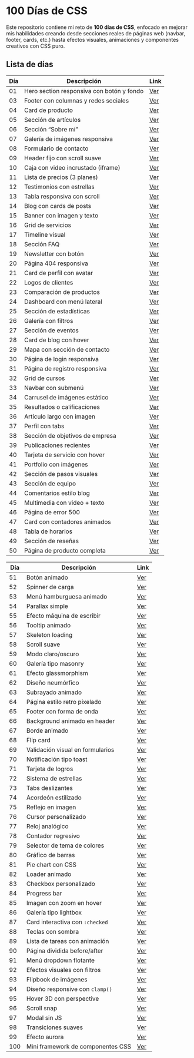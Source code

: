 # 100 Días de CSS

Este repositorio contiene mi reto de **100 días de CSS**, enfocado en mejorar mis habilidades creando desde secciones reales de páginas web (navbar, footer, cards, etc.) hasta efectos visuales, animaciones y componentes creativos con CSS puro.



## Lista de días

| Día | Descripción | Link |
|-----|-------------|------|
| 01  | Hero section responsiva con botón y fondo | [Ver](./Dia%201%20-%20Hero%20Section/Dia1.html)|
| 03  | Footer con columnas y redes sociales | [Ver](./dia-03) |
| 04  | Card de producto | [Ver](./dia-04) |
| 05  | Sección de artículos | [Ver](./dia-05) |
| 06  | Sección “Sobre mí” | [Ver](./dia-06) |
| 07  | Galería de imágenes responsiva | [Ver](./dia-07) |
| 08  | Formulario de contacto | [Ver](./dia-08) |
| 09  | Header fijo con scroll suave | [Ver](./dia-09) |
| 10  | Caja con video incrustado (iframe) | [Ver](./dia-10) |
| 11  | Lista de precios (3 planes) | [Ver](./dia-11) |
| 12  | Testimonios con estrellas | [Ver](./dia-12) |
| 13  | Tabla responsiva con scroll | [Ver](./dia-13) |
| 14  | Blog con cards de posts | [Ver](./dia-14) |
| 15  | Banner con imagen y texto | [Ver](./dia-15) |
| 16  | Grid de servicios | [Ver](./dia-16) |
| 17  | Timeline visual | [Ver](./dia-17) |
| 18  | Sección FAQ | [Ver](./dia-18) |
| 19  | Newsletter con botón | [Ver](./dia-19) |
| 20  | Página 404 responsiva | [Ver](./dia-20) |
| 21  | Card de perfil con avatar | [Ver](./dia-21) |
| 22  | Logos de clientes | [Ver](./dia-22) |
| 23  | Comparación de productos | [Ver](./dia-23) |
| 24  | Dashboard con menú lateral | [Ver](./dia-24) |
| 25  | Sección de estadísticas | [Ver](./dia-25) |
| 26  | Galería con filtros | [Ver](./dia-26) |
| 27  | Sección de eventos | [Ver](./dia-27) |
| 28  | Card de blog con hover | [Ver](./dia-28) |
| 29  | Mapa con sección de contacto | [Ver](./dia-29) |
| 30  | Página de login responsiva | [Ver](./dia-30) |
| 31  | Página de registro responsiva | [Ver](./dia-31) |
| 32  | Grid de cursos | [Ver](./dia-32) |
| 33  | Navbar con submenú | [Ver](./dia-33) |
| 34  | Carrusel de imágenes estático | [Ver](./dia-34) |
| 35  | Resultados o calificaciones | [Ver](./dia-35) |
| 36  | Artículo largo con imagen | [Ver](./dia-36) |
| 37  | Perfil con tabs | [Ver](./dia-37) |
| 38  | Sección de objetivos de empresa | [Ver](./dia-38) |
| 39  | Publicaciones recientes | [Ver](./dia-39) |
| 40  | Tarjeta de servicio con hover | [Ver](./dia-40) |
| 41  | Portfolio con imágenes | [Ver](./dia-41) |
| 42  | Sección de pasos visuales | [Ver](./dia-42) |
| 43  | Sección de equipo | [Ver](./dia-43) |
| 44  | Comentarios estilo blog | [Ver](./dia-44) |
| 45  | Multimedia con video + texto | [Ver](./dia-45) |
| 46  | Página de error 500 | [Ver](./dia-46) |
| 47  | Card con contadores animados | [Ver](./dia-47) |
| 48  | Tabla de horarios | [Ver](./dia-48) |
| 49  | Sección de reseñas | [Ver](./dia-49) |
| 50  | Página de producto completa | [Ver](./dia-50) |


| Día | Descripción | Link |
|-----|-------------|------|
| 51  | Botón animado | [Ver](./dia-51) |
| 52  | Spinner de carga | [Ver](./dia-52) |
| 53  | Menú hamburguesa animado | [Ver](./dia-53) |
| 54  | Parallax simple | [Ver](./dia-54) |
| 55  | Efecto máquina de escribir | [Ver](./dia-55) |
| 56  | Tooltip animado | [Ver](./dia-56) |
| 57  | Skeleton loading | [Ver](./dia-57) |
| 58  | Scroll suave | [Ver](./dia-58) |
| 59  | Modo claro/oscuro | [Ver](./dia-59) |
| 60  | Galería tipo masonry | [Ver](./dia-60) |
| 61  | Efecto glassmorphism | [Ver](./dia-61) |
| 62  | Diseño neumórfico | [Ver](./dia-62) |
| 63  | Subrayado animado | [Ver](./dia-63) |
| 64  | Página estilo retro pixelado | [Ver](./dia-64) |
| 65  | Footer con forma de onda | [Ver](./dia-65) |
| 66  | Background animado en header | [Ver](./dia-66) |
| 67  | Borde animado | [Ver](./dia-67) |
| 68  | Flip card | [Ver](./dia-68) |
| 69  | Validación visual en formularios | [Ver](./dia-69) |
| 70  | Notificación tipo toast | [Ver](./dia-70) |
| 71  | Tarjeta de logros | [Ver](./dia-71) |
| 72  | Sistema de estrellas | [Ver](./dia-72) |
| 73  | Tabs deslizantes | [Ver](./dia-73) |
| 74  | Acordeón estilizado | [Ver](./dia-74) |
| 75  | Reflejo en imagen | [Ver](./dia-75) |
| 76  | Cursor personalizado | [Ver](./dia-76) |
| 77  | Reloj analógico | [Ver](./dia-77) |
| 78  | Contador regresivo | [Ver](./dia-78) |
| 79  | Selector de tema de colores | [Ver](./dia-79) |
| 80  | Gráfico de barras | [Ver](./dia-80) |
| 81  | Pie chart con CSS | [Ver](./dia-81) |
| 82  | Loader animado | [Ver](./dia-82) |
| 83  | Checkbox personalizado | [Ver](./dia-83) |
| 84  | Progress bar | [Ver](./dia-84) |
| 85  | Imagen con zoom en hover | [Ver](./dia-85) |
| 86  | Galería tipo lightbox | [Ver](./dia-86) |
| 87  | Card interactiva con `:checked` | [Ver](./dia-87) |
| 88  | Teclas con sombra | [Ver](./dia-88) |
| 89  | Lista de tareas con animación | [Ver](./dia-89) |
| 90  | Página dividida before/after | [Ver](./dia-90) |
| 91  | Menú dropdown flotante | [Ver](./dia-91) |
| 92  | Efectos visuales con filtros | [Ver](./dia-92) |
| 93  | Flipbook de imágenes | [Ver](./dia-93) |
| 94  | Diseño responsive con `clamp()` | [Ver](./dia-94) |
| 95  | Hover 3D con perspective | [Ver](./dia-95) |
| 96  | Scroll snap | [Ver](./dia-96) |
| 97  | Modal sin JS | [Ver](./dia-97) |
| 98  | Transiciones suaves | [Ver](./dia-98) |
| 99  | Efecto aurora | [Ver](./dia-99) |
| 100 | Mini framework de componentes CSS | [Ver](./dia-100) |